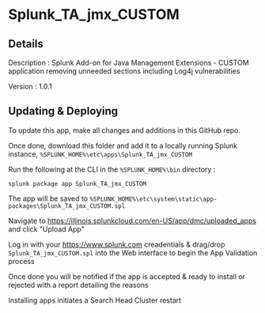 # Splunk_TA_jmx_CUSTOM
## Details
Description : Splunk Add-on for Java Management Extensions - CUSTOM application removing unneeded sections including Log4j vulnerabilities

Version : 1.0.1

## Updating & Deploying
To update this app, make all changes and additions in this GitHub repo.

Once done, download this folder and add it to a locally running Splunk instance, `%SPLUNK_HOME%\etc\apps\Splunk_TA_jmx_CUSTOM`

Run the following at the CLI in the `%SPLUNK_HOME%\bin` directory :
```
splunk package app Splunk_TA_jmx_CUSTOM
```  
The app will be saved to `%SPLUNK_HOME%\etc\system\static\app-packages\Splunk_TA_jmx_CUSTOM.spl`

Navigate to https://illinois.splunkcloud.com/en-US/app/dmc/uploaded_apps and click "Upload App"
    
Log in with your https://www.splunk.com creadentials & drag/drop `Splunk_TA_jmx_CUSTOM.spl` into the Web interface to begin the App Validation process

Once done you will be notified if the app is accepted & ready to install or rejected with a report detailing the reasons

Installing apps initiates a Search Head Cluster restart
